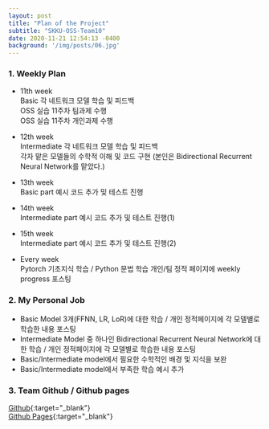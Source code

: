 ```yaml
---
layout: post
title: "Plan of the Project"
subtitle: "SKKU-OSS-Team10"
date: 2020-11-21 12:54:13 -0400
background: '/img/posts/06.jpg'
---
```


### 1. Weekly Plan  

- 11th week  
Basic 각 네트워크 모델 학습 및 피드백   
OSS 실습 11주차 팀과제 수행  
OSS 실습 11주차 개인과제 수행


- 12th week  
Intermediate 각 네트워크 모델 학습 및 피드백  
각자 맡은 모델들의 수학적 이해 및 코드 구현
(본인은 Bidirectional Recurrent Neural Network를 맡았다.)  


- 13th week  
Basic part 예시 코드 추가 및 테스트 진행  


- 14th week  
Intermediate part 예시 코드 추가 및 테스트 진행(1)  


- 15th week   
Intermediate part 예시 코드 추가 및 테스트 진행(2)


- Every week  
Pytorch 기초지식 학습 / Python 문법 학습 
개인/팀 정적 페이지에 weekly progress 포스팅


### 2. My Personal Job  

- Basic Model 3개(FFNN, LR, LoR)에 대한 학습 / 개인 정적페이지에 각 모델별로 학습한 내용 포스팅  
- Intermediate Model 중 하나인 Bidirectional Recurrent Neural Network에 대한 학습 / 개인 정적페이지에 각 모델별로 학습한 내용 포스팅  
- Basic/Intermediate model에서 필요한 수학적인 배경 및 지식을 보완  
- Basic/Intermediate model에서 부족한 학습 예시 추가  


### 3. Team Github / Github pages
[Github](https://github.com/20-2-SKKU-OSS/2020-2-OSS-10){:target="_blank"}  
[Github Pages](https://20-2-skku-oss.github.io/2020-2-OSS-10/){:target="_blank"}  

